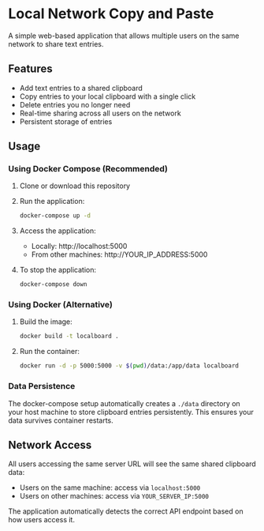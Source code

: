# Local Network Copy and Paste

A simple web-based application that allows multiple users on the same network to share text entries.

## Features

- Add text entries to a shared clipboard
- Copy entries to your local clipboard with a single click
- Delete entries you no longer need
- Real-time sharing across all users on the network
- Persistent storage of entries


## Usage

### Using Docker Compose (Recommended)

1. Clone or download this repository
2. Run the application:
   ```bash
   docker-compose up -d
   ```
3. Access the application:
   - Locally: http://localhost:5000
   - From other machines: http://YOUR_IP_ADDRESS:5000 

4. To stop the application:
   ```bash
   docker-compose down
   ```

### Using Docker (Alternative)

1. Build the image:
   ```bash
   docker build -t localboard .
   ```

2. Run the container:
   ```bash
   docker run -d -p 5000:5000 -v $(pwd)/data:/app/data localboard
   ```

### Data Persistence

The docker-compose setup automatically creates a `./data` directory on your host machine to store clipboard entries persistently. This ensures your data survives container restarts.

## Network Access

All users accessing the same server URL will see the same shared clipboard data:
- Users on the same machine: access via `localhost:5000`
- Users on other machines: access via `YOUR_SERVER_IP:5000`

The application automatically detects the correct API endpoint based on how users access it.
